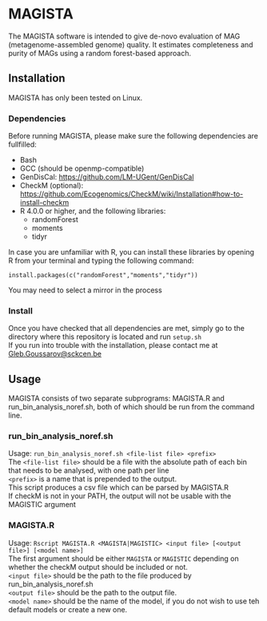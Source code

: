 # MAGISTA

The MAGISTA software is intended to give de-novo evaluation of MAG (metagenome-assembled genome) quality. It estimates completeness and purity of MAGs using a random forest-based approach.

## Installation
MAGISTA has only been tested on Linux. 

### Dependencies
Before running MAGISTA, please make sure the following dependencies are fullfilled:
 * Bash
 * GCC (should be openmp-compatible)
 * GenDisCal: https://github.com/LM-UGent/GenDisCal
 * CheckM (optional): https://github.com/Ecogenomics/CheckM/wiki/Installation#how-to-install-checkm
 * R 4.0.0 or higher, and the following libraries:
   - randomForest
   - moments
   - tidyr
 
 In case you are unfamiliar with R, you can install these libraries by opening R from your terminal and typing the following command:
 ```
 install.packages(c("randomForest","moments","tidyr"))
 ```
 You may need to select a mirror in the process
### Install
Once you have checked that all dependencies are met, simply go to the directory where this repository is located and run `setup.sh`  
If you run into trouble with the installation, please contact me at Gleb.Goussarov@sckcen.be
## Usage
MAGISTA consists of two separate subprograms: MAGISTA.R and run_bin_analysis_noref.sh, both of which should be run from the command line.
### run_bin_analysis_noref.sh
Usage: `run_bin_analysis_noref.sh <file-list file> <prefix>`  
The `<file-list file>` should be a file with the absolute path of each bin that needs to be analysed, with one path per line  
`<prefix>` is a name that is prepended to the output.  
This script produces a csv file which can be parsed by MAGISTA.R  
If checkM is not in your PATH, the output will not be usable with the MAGISTIC argument
### MAGISTA.R
Usage: `Rscript MAGISTA.R <MAGISTA|MAGISTIC> <input file> [<output file>] [<model name>]`  
The first argument should be either `MAGISTA` or `MAGISTIC` depending on whether the checkM output should be included or not.  
`<input file>` should be the path to the file produced by run_bin_analysis_noref.sh  
`<output file>` should be the path to the output file.  
`<model name>` should be the name of the model, if you do not wish to use teh default models or create a new one.
  
